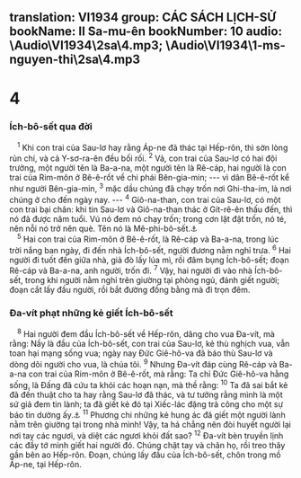 translation: VI1934
group: CÁC SÁCH LỊCH-SỬ
bookName: II Sa-mu-ên 
bookNumber: 10
audio: \Audio\VI1934\2sa\4.mp3; \Audio\VI1934\1-ms-nguyen-thi\2sa\4.mp3
-------

<div class="title"><h1>4</h1><h3>Ích-bô-sết qua đời</h3></div>
<span class="verse 2sa_4_1"> <sup>1</sup> Khi con trai của Sau-lơ hay rằng Áp-ne đã thác tại Hếp-rôn, thì sờn lòng rủn chí, và cả Y-sơ-ra-ên đều bối rối. </span>
<span class="verse 2sa_4_2"><sup>2</sup> Vả, con trai của Sau-lơ có hai đội trưởng, một người tên là Ba-a-na, một người tên là Rê-cáp, hai người là con trai của Rim-môn ở Bê-ê-rốt về chi phái Bên-gia-min; --- vì dân Bê-ê-rốt kể như người Bên-gia-min, </span>
<span class="verse 2sa_4_3"><sup>3</sup> mặc dầu chúng đã chạy trốn nơi Ghi-tha-im, là nơi chúng ở cho đến ngày nay. --- </span>
<span class="verse 2sa_4_4"><sup>4</sup> Giô-na-than, con trai của Sau-lơ, có một con trai bại chân: khi tin Sau-lơ và Giô-na-than thác ở Gít-rê-ên thấu đến, thì nó đã được năm tuổi. Vú nó đem nó chạy trốn; trong cơn lật đật trốn, nó té, nên nỗi nó trở nên què. Tên nó là Mê-phi-bô-sết.<a data-toggle="tooltip" data-placement="bottom" title="2Sa 9:3">⚓</a><br/></span>
<span class="verse 2sa_4_5"> <sup>5</sup> Hai con trai của Rim-môn ở Bê-ê-rốt, là Rê-cáp và Ba-a-na, trong lúc trời nắng ban ngày, đi đến nhà Ích-bô-sết, người đương nằm nghỉ trưa. </span>
<span class="verse 2sa_4_6"><sup>6</sup> Hai người đi tuốt đến giữa nhà, giả đò lấy lúa mì, rồi đâm bụng Ích-bô-sết; đoạn Rê-cáp và Ba-a-na, anh người, trốn đi. </span>
<span class="verse 2sa_4_7"><sup>7</sup> Vậy, hai người đi vào nhà Ích-bô-sết, trong khi người nằm nghỉ trên giường tại phòng ngủ, đánh giết người; đoạn cắt lấy đầu người, rồi bắt đường đồng bằng mà đi trọn đêm. <br/></span>
<div class="title"><h3>Đa-vít phạt những kẻ giết Ích-bô-sết</h3></div>
<span class="verse 2sa_4_8"> <sup>8</sup> Hai người đem đầu Ích-bô-sết về Hếp-rôn, dâng cho vua Đa-vít, mà rằng: Nầy là đầu của Ích-bô-sết, con trai của Sau-lơ, kẻ thù nghịch vua, vẫn toan hại mạng sống vua; ngày nay Đức Giê-hô-va đã báo thù Sau-lơ và dòng dõi người cho vua, là chúa tôi. </span>
<span class="verse 2sa_4_9"><sup>9</sup> Nhưng Đa-vít đáp cùng Rê-cáp và Ba-a-na con trai của Rim-môn ở Bê-ê-rốt, mà rằng: Ta chỉ Đức Giê-hô-va hằng sống, là Đấng đã cứu ta khỏi các hoạn nạn, mà thề rằng: </span>
<span class="verse 2sa_4_10"><sup>10</sup> Ta đã sai bắt kẻ đã đến thuật cho ta hay rằng Sau-lơ đã thác, và tư tưởng rằng mình là một sứ giả đem tin lành; ta đã giết kẻ đó tại Xiếc-lác đặng trả công cho một sự báo tin dường ấy.<a data-toggle="tooltip" data-placement="bottom" title="2Sa 1:1-16">⚓</a></span>
<span class="verse 2sa_4_11"><sup>11</sup> Phương chi những kẻ hung ác đã giết một người lành nằm trên giường tại trong nhà mình! Vậy, ta há chẳng nên đòi huyết người lại nơi tay các ngươi, và diệt các ngươi khỏi đất sao? </span>
<span class="verse 2sa_4_12"><sup>12</sup> Đa-vít bèn truyền lịnh các đầy tớ mình giết hai người đó. Chúng chặt tay và chân họ, rồi treo thây gần bên ao Hếp-rôn. Đoạn, chúng lấy đầu của Ích-bô-sết, chôn trong mồ Áp-ne, tại Hếp-rôn. <br/></span>
